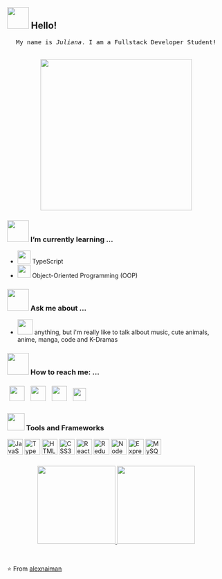 ## <img src="https://raw.githubusercontent.com/alexnaiman/alexnaiman/master/resources/welcomeglitch.gif" width="50px" /> Hello!

<p align="center" >
  <samp>
    My name is <em>Juliana</em>. I am a Fullstack  Developer Student!
          <br/>
  </samp>
  <br/>
</p>
<p align="center">
  <img src="https://super.abril.com.br/wp-content/uploads/2016/09/super_imggato_digitando_0.gif" width="350">
</p>

### <img src="https://raw.githubusercontent.com/alexnaiman/alexnaiman/master/resources/Confused_Dog.gif" height="50px" /> I’m currently learning ...
- <img src="https://cdn.icon-icons.com/icons2/2415/PNG/512/typescript_original_logo_icon_146317.png" width="30px" /> TypeScript
- <img src="https://cdn4.iconfinder.com/data/icons/technology-83/1000/object_programming_development_oriented_developer_object-oriented_programming_software-512.png" height="30px" /> Object-Oriented Programming (OOP)

### <img src="https://raw.githubusercontent.com/alexnaiman/alexnaiman/master/resources/question.png" width="50px" />  Ask me about ...
- <img src="https://raw.githubusercontent.com/alexnaiman/alexnaiman/master/resources/chat.gif" height="35px" /> anything, but i'm really like to talk albout music, cute animals, anime, manga, code and K-Dramas
### <img src="https://raw.githubusercontent.com/alexnaiman/alexnaiman/master/resources/bongocat.gif" width="50px" /> How to reach me: ...
<p align="left">
<a href="https://twitter.com/_jubsmi">
    <img src="https://raw.githubusercontent.com/alexnaiman/alexnaiman/master/resources/twitter.svg" height="35px" style="margin: 5px;"/></a>
  <a href="https://www.instagram.com/julianamiranda.92/">
    <img src="https://raw.githubusercontent.com/alexnaiman/alexnaiman/master/resources/instagram.webp" height="35px" style="margin: 5px;"/></a>
  <a href="https://www.linkedin.com/in/julianamirandams/">
    <img src="https://raw.githubusercontent.com/alexnaiman/alexnaiman/master/resources/linkedin.webp" height="35px" style="margin: 5px;"/></a>
  <a href="mailto:juliana.ms@live.com">
    <img src="https://raw.githubusercontent.com/alexnaiman/alexnaiman/master/resources/gmail.png" height="30px" style="margin: 5px;"/></a>
</p>

### <img src="https://raw.githubusercontent.com/alexnaiman/alexnaiman/master/resources/pickaxe.png" width="40px" /> Tools and Frameworks
<p align="left">
<a href="https://developer.mozilla.org/en-US/docs/Web/JavaScript" target="_blank" rel="noreferrer"><img src="https://raw.githubusercontent.com/danielcranney/readme-generator/main/public/icons/skills/javascript-colored.svg" width="36" height="36" alt="JavaScript" /></a>
<a href="https://www.typescriptlang.org/" target="_blank" rel="noreferrer"><img src="https://raw.githubusercontent.com/danielcranney/readme-generator/main/public/icons/skills/typescript-colored.svg" width="36" height="36" alt="TypeScript" /></a>
<a href="https://developer.mozilla.org/en-US/docs/Glossary/HTML5" target="_blank" rel="noreferrer"><img src="https://raw.githubusercontent.com/danielcranney/readme-generator/main/public/icons/skills/html5-colored.svg" width="36" height="36" alt="HTML5" /></a>
<a href="https://www.w3.org/TR/CSS/#css" target="_blank" rel="noreferrer"><img src="https://raw.githubusercontent.com/danielcranney/readme-generator/main/public/icons/skills/css3-colored.svg" width="36" height="36" alt="CSS3" /></a>
<a href="https://reactjs.org/" target="_blank" rel="noreferrer"><img src="https://raw.githubusercontent.com/danielcranney/readme-generator/main/public/icons/skills/react-colored.svg" width="36" height="36" alt="React" /></a>
<a href="https://redux.js.org/" target="_blank" rel="noreferrer"><img src="https://raw.githubusercontent.com/danielcranney/readme-generator/main/public/icons/skills/redux-colored.svg" width="36" height="36" alt="Redux" /></a>
<a href="https://nodejs.org/en/" target="_blank" rel="noreferrer"><img src="https://raw.githubusercontent.com/danielcranney/readme-generator/main/public/icons/skills/nodejs-colored.svg" width="36" height="36" alt="NodeJS" /></a>
<a href="https://expressjs.com/" target="_blank" rel="noreferrer"><img src="https://raw.githubusercontent.com/danielcranney/readme-generator/main/public/icons/skills/express-colored.svg" width="36" height="36" alt="Express" /></a>
<a href="https://www.mysql.com/" target="_blank" rel="noreferrer"><img src="https://raw.githubusercontent.com/danielcranney/readme-generator/main/public/icons/skills/mysql-colored.svg" width="36" height="36" alt="MySQL" /></a>
</p>


###
<p align="center">
<a href="https://github.com/julianamiranda">
  <img height="180em" src="https://github-readme-stats-eight-theta.vercel.app/api?username=julianamiranda&show_icons=true&theme=algolia&include_all_commits=true&count_private=true"/>
  <img height="180em" src="https://github-readme-stats-eight-theta.vercel.app/api/top-langs/?username=julianamiranda&layout=compact&langs_count=8&theme=algolia"/>
</a>
</p>
<br/>

⭐️ From [alexnaiman](https://github.com/alexnaiman)
